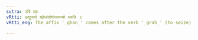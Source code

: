```yaml
---
sutra: उदि ग्रहः
vRtti: उद्युपपदे ग्रहेर्धातोर्घञ्प्रत्ययो भवति ॥
vRtti_eng: The affix '_ghan_' comes after the verb '_grah_' (to seize), when the preposition '_ut_' is in composition.

---
```

